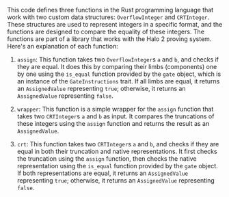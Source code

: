 This code defines three functions in the Rust programming language that work with two custom data structures: `OverflowInteger` and `CRTInteger`. These structures are used to represent integers in a specific format, and the functions are designed to compare the equality of these integers. The functions are part of a library that works with the Halo 2 proving system. Here's an explanation of each function:

1. `assign`: This function takes two `OverflowInteger`s `a` and `b`, and checks if they are equal. It does this by comparing their limbs (components) one by one using the `is_equal` function provided by the `gate` object, which is an instance of the `GateInstructions` trait. If all limbs are equal, it returns an `AssignedValue` representing `true`; otherwise, it returns an `AssignedValue` representing `false`.

2. `wrapper`: This function is a simple wrapper for the `assign` function that takes two `CRTInteger`s `a` and `b` as input. It compares the truncations of these integers using the `assign` function and returns the result as an `AssignedValue`.

3. `crt`: This function takes two `CRTInteger`s `a` and `b`, and checks if they are equal in both their truncation and native representations. It first checks the truncation using the `assign` function, then checks the native representation using the `is_equal` function provided by the `gate` object. If both representations are equal, it returns an `AssignedValue` representing `true`; otherwise, it returns an `AssignedValue` representing `false`.
